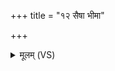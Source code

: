 +++
title = "१२ सैषा भीमा"

+++
<details><summary>मूलम् (VS)</summary>

सैषा भी॒मा ब्र॑ह्मग॒व्यघवि॑षा सा॒क्षात्कृ॒त्या कूल्ब॑ज॒मावृ॑ता ॥
</details>